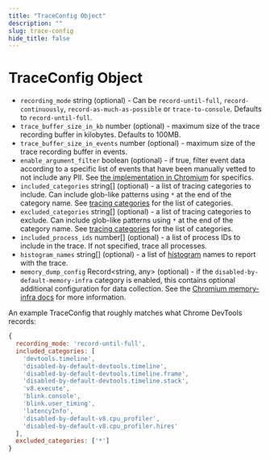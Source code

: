 ```yaml
---
title: "TraceConfig Object"
description: ""
slug: trace-config
hide_title: false
---
```


# TraceConfig Object

* `recording_mode` string (optional) - Can be `record-until-full`, `record-continuously`, `record-as-much-as-possible` or `trace-to-console`. Defaults to `record-until-full`.
* `trace_buffer_size_in_kb` number (optional) - maximum size of the trace
  recording buffer in kilobytes. Defaults to 100MB.
* `trace_buffer_size_in_events` number (optional) - maximum size of the trace
  recording buffer in events.
* `enable_argument_filter` boolean (optional) - if true, filter event data
  according to a specific list of events that have been manually vetted to not
  include any PII. See [the implementation in
  Chromium][trace_event_args_allowlist.cc] for specifics.
* `included_categories` string[] (optional) - a list of tracing categories to
  include. Can include glob-like patterns using `*` at the end of the category
  name. See [tracing categories][] for the list of categories.
* `excluded_categories` string[] (optional) - a list of tracing categories to
  exclude. Can include glob-like patterns using `*` at the end of the category
  name. See [tracing categories][] for the list of categories.
* `included_process_ids` number[] (optional) - a list of process IDs to
  include in the trace. If not specified, trace all processes.
* `histogram_names` string[] (optional) - a list of [histogram][] names to report
  with the trace.
* `memory_dump_config` Record<string, any> (optional) - if the
  `disabled-by-default-memory-infra` category is enabled, this contains
  optional additional configuration for data collection. See the [Chromium
  memory-infra docs][memory-infra docs] for more information.

An example TraceConfig that roughly matches what Chrome DevTools records:

```js
{
  recording_mode: 'record-until-full',
  included_categories: [
    'devtools.timeline',
    'disabled-by-default-devtools.timeline',
    'disabled-by-default-devtools.timeline.frame',
    'disabled-by-default-devtools.timeline.stack',
    'v8.execute',
    'blink.console',
    'blink.user_timing',
    'latencyInfo',
    'disabled-by-default-v8.cpu_profiler',
    'disabled-by-default-v8.cpu_profiler.hires'
  ],
  excluded_categories: ['*']
}
```

[tracing categories]: https://chromium.googlesource.com/chromium/src/+/main/base/trace_event/builtin_categories.h
[memory-infra docs]: https://chromium.googlesource.com/chromium/src/+/main/docs/memory-infra/memory_infra_startup_tracing.md#the-advanced-way
[trace_event_args_allowlist.cc]: https://chromium.googlesource.com/chromium/src/+/main/services/tracing/public/cpp/trace_event_args_allowlist.cc
[histogram]: https://chromium.googlesource.com/chromium/src.git/+/HEAD/tools/metrics/histograms/README.md
